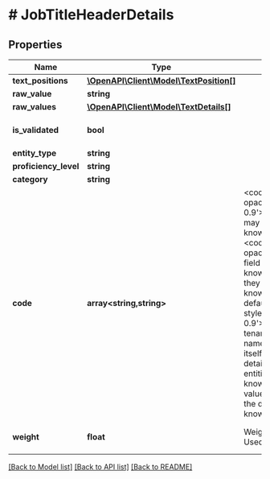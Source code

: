 # # JobTitleHeaderDetails

## Properties

Name | Type | Description | Notes
------------ | ------------- | ------------- | -------------
**text_positions** | [**\OpenAPI\Client\Model\TextPosition[]**](TextPosition.md) |  | [optional]
**raw_value** | **string** |  | [optional]
**raw_values** | [**\OpenAPI\Client\Model\TextDetails[]**](TextDetails.md) |  | [optional]
**is_validated** | **bool** |  | [optional] [default to false]
**entity_type** | **string** |  | [optional]
**proficiency_level** | **string** |  | [optional]
**category** | **string** |  | [optional]
**code** | **array<string,string>** | &lt;code style&#x3D;&#39;color: #333333; opacity: 0.9&#39;&gt;Details.RawValues&lt;/code&gt; may be mapped to several knowledge bases&#39; entities.The &lt;code style&#x3D;&#39;color: #333333; opacity: 0.9&#39;&gt;Value&lt;/code&gt; field is the label of the main knowledge base entity to which they are mapped.The main knowledge base can be the default one - named &lt;code style&#x3D;&#39;color: #333333; opacity: 0.9&#39;&gt;INDA&lt;/code&gt; - or the tenant&#39;s own taxonomy - named after the tenant itself.This object contains details about the destination entities: each field name is a knowledge base name and its value is the ID which identifies the destination entity in that knowledge base. | [optional]
**weight** | **float** | Weight of the main job title. Used for mathing purposes. | [optional] [default to 0.8]

[[Back to Model list]](../../README.md#models) [[Back to API list]](../../README.md#endpoints) [[Back to README]](../../README.md)

